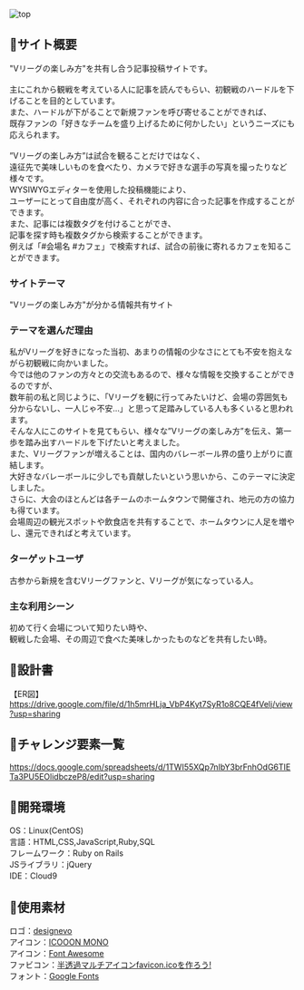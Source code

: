 ![top](https://user-images.githubusercontent.com/96675513/156724992-0e48ee36-9839-409c-a20d-4b0ba48c2481.png)
## 🏐サイト概要
 "Vリーグの楽しみ方"を共有し合う記事投稿サイトです。<br>
 <br>
 主にこれから観戦を考えている人に記事を読んでもらい、初観戦のハードルを下げることを目的としています。<br>
 また、ハードルが下がることで新規ファンを呼び寄せることができれば、<br>
 既存ファンの「好きなチームを盛り上げるために何かしたい」というニーズにも応えられます。<br>
<br>
 ”Vリーグの楽しみ方”は試合を観ることだけではなく、<br>
 遠征先で美味しいものを食べたり、カメラで好きな選手の写真を撮ったりなど様々です。<br>
 WYSIWYGエディターを使用した投稿機能により、<br>
 ユーザーにとって自由度が高く、それぞれの内容に合った記事を作成することができます。<br>
 また、記事には複数タグを付けることができ、<br>
 記事を探す時も複数タグから検索することができます。<br>
 例えば「#会場名 #カフェ」で検索すれば、試合の前後に寄れるカフェを知ることができます。<br>

### サイトテーマ
 "Vリーグの楽しみ方"が分かる情報共有サイト

### テーマを選んだ理由
 私がVリーグを好きになった当初、あまりの情報の少なさにとても不安を抱えながら初観戦に向かいました。<br>
 今では他のファンの方々との交流もあるので、様々な情報を交換することができるのですが、<br>
 数年前の私と同じように、「Vリーグを観に行ってみたいけど、会場の雰囲気も分からないし、一人じゃ不安…」と思って足踏みしている人も多くいると思われます。<br>
 そんな人にこのサイトを見てもらい、様々な”Vリーグの楽しみ方”を伝え、第一歩を踏み出すハードルを下げたいと考えました。<br>
 また、Vリーグファンが増えることは、国内のバレーボール界の盛り上がりに直結します。<br>
 大好きなバレーボールに少しでも貢献したいという思いから、このテーマに決定しました。<br>
 さらに、大会のほとんどは各チームのホームタウンで開催され、地元の方の協力も得ています。<br>
 会場周辺の観光スポットや飲食店を共有することで、ホームタウンに人足を増やし、還元できればと考えています。<br>

### ターゲットユーザ
 古参から新規を含むVリーグファンと、Vリーグが気になっている人。<br>

### 主な利用シーン
 初めて行く会場について知りたい時や、<br>
 観戦した会場、その周辺で食べた美味しかったものなどを共有したい時。 <br>

## 🏐設計書
【ER図】<br>
 https://drive.google.com/file/d/1h5mrHLja_VbP4Kyt7SyR1o8CQE4fVelj/view?usp=sharing

## 🏐チャレンジ要素一覧
 https://docs.google.com/spreadsheets/d/1TWI55XQp7nIbY3brFnhOdG6TIETa3PU5EOlidbczeP8/edit?usp=sharing

## 🏐開発環境
 OS：Linux(CentOS)<br>
 言語：HTML,CSS,JavaScript,Ruby,SQL<br>
 フレームワーク：Ruby on Rails<br>
 JSライブラリ：jQuery<br>
 IDE：Cloud9<br>

## 🙏使用素材
 ロゴ：<a href=https://www.designevo.com/>designevo</a><br>
 アイコン：<a href=https://icooon-mono.com/>ICOOON MONO</a><br>
 アイコン：<a href=https://fontawesome.com/>Font Awesome</a><br>
 ファビコン：<a href=https://ao-system.net/alphaicon/>半透過マルチアイコンfavicon.icoを作ろう!</a><br>
 フォント：<a href=https://fonts.google.com/>Google Fonts</a><br>
